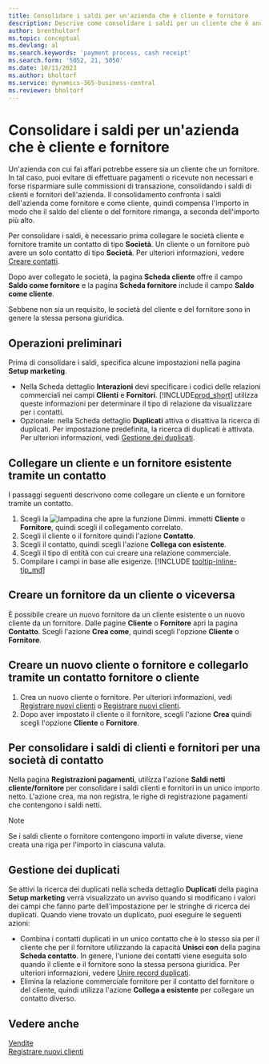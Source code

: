 ```yaml
---
title: Consolidare i saldi per un'azienda che è cliente e fornitore
description: Descrive come consolidare i saldi per un cliente che è anche un fornitore.
author: brentholtorf
ms.topic: conceptual
ms.devlang: al
ms.search.keywords: 'payment process, cash receipt'
ms.search.form: '5052, 21, 5050'
ms.date: 10/11/2023
ms.author: bholtorf
ms.service: dynamics-365-business-central
ms.reviewer: bholtorf
---
```

# <a name="consolidate-balances-for-a-company-that-is-a-customer-and-a-vendor"></a>Consolidare i saldi per un'azienda che è cliente e fornitore
Un'azienda con cui fai affari potrebbe essere sia un cliente che un fornitore. In tal caso, puoi evitare di effettuare pagamenti o ricevute non necessari e forse risparmiare sulle commissioni di transazione, consolidando i saldi di clienti e fornitori dell'azienda. Il consolidamento confronta i saldi dell'azienda come fornitore e come cliente, quindi compensa l'importo in modo che il saldo del cliente o del fornitore rimanga, a seconda dell'importo più alto. 

Per consolidare i saldi, è necessario prima collegare le società cliente e fornitore tramite un contatto di tipo **Società**. Un cliente o un fornitore può avere un solo contatto di tipo **Società**. Per ulteriori informazioni, vedere [Creare contatti](marketing-create-contact-companies.md).

Dopo aver collegato le società, la pagina **Scheda cliente** offre il campo **Saldo come fornitore** e la pagina **Scheda fornitore** include il campo **Saldo come cliente**.

Sebbene non sia un requisito, le società del cliente e del fornitore sono in genere la stessa persona giuridica. 

## <a name="before-you-start"></a>Operazioni preliminari
Prima di consolidare i saldi, specifica alcune impostazioni nella pagina **Setup marketing**. 

* Nella Scheda dettaglio **Interazioni** devi specificare i codici delle relazioni commerciali nei campi **Clienti** e **Fornitori**. [!INCLUDE[prod_short](includes/prod_short.md)] utilizza queste informazioni per determinare il tipo di relazione da visualizzare per i contatti. 
* Opzionale: nella Scheda dettaglio **Duplicati** attiva o disattiva la ricerca di duplicati. Per impostazione predefinita, la ricerca di duplicati è attivata. Per ulteriori informazioni, vedi [Gestione dei duplicati](#handling-duplicates). 

## <a name="link-an-existing-customer-and-vendor-company-through-a-contact"></a>Collegare un cliente e un fornitore esistente tramite un contatto
I passaggi seguenti descrivono come collegare un cliente e un fornitore tramite un contatto.

1. Scegli la ![lampadina che apre la funzione Dimmi.](media/ui-search/search_small.png "Informazioni sull'operazione che si desidera eseguire") immetti **Cliente** o **Fornitore**, quindi scegli il collegamento correlato.
2. Scegli il cliente o il fornitore quindi l'azione **Contatto**.   
3. Scegli il contatto, quindi scegli l'azione **Collega con esistente**.
4. Scegli il tipo di entità con cui creare una relazione commerciale.
5. Compilare i campi in base alle esigenze. [!INCLUDE [tooltip-inline-tip_md](includes/tooltip-inline-tip_md.md)]

## <a name="create-a-vendor-from-a-customer-or-vice-versa"></a>Creare un fornitore da un cliente o viceversa
È possibile creare un nuovo fornitore da un cliente esistente o un nuovo cliente da un fornitore. Dalle pagine **Cliente** o **Fornitore** apri la pagina **Contatto**. Scegli l'azione **Crea come**, quindi scegli l'opzione **Cliente** o **Fornitore**. 

## <a name="create-a-new-customer-or-vendor-and-link-them-through-a-vendor-or-customer-contact"></a>Creare un nuovo cliente o fornitore e collegarlo tramite un contatto fornitore o cliente
1. Crea un nuovo cliente o fornitore. Per ulteriori informazioni, vedi [Registrare nuovi clienti](sales-how-register-new-customers.md) o [Registrare nuovi clienti](sales-how-register-new-customers.md).
2. Dopo aver impostato il cliente o il fornitore, scegli l'azione **Crea** quindi scegli l'opzione **Cliente** o **Fornitore**. 

## <a name="to-consolidate-the-customer-and-vendor-balances-for-a-contact-company"></a>Per consolidare i saldi di clienti e fornitori per una società di contatto
Nella pagina **Registrazioni pagamenti**, utilizza l'azione **Saldi netti cliente/fornitore** per consolidare i saldi clienti e fornitori in un unico importo netto. L'azione crea, ma non registra, le righe di registrazione pagamenti che contengono i saldi netti.

> [!NOTE]
> Se i saldi cliente o fornitore contengono importi in valute diverse, viene creata una riga per l'importo in ciascuna valuta.

## <a name="handling-duplicates"></a>Gestione dei duplicati
Se attivi la ricerca dei duplicati nella scheda dettaglio **Duplicati** della pagina **Setup marketing** verrà visualizzato un avviso quando si modificano i valori dei campi che fanno parte dell'impostazione per le stringhe di ricerca dei duplicati. Quando viene trovato un duplicato, puoi eseguire le seguenti azioni:

* Combina i contatti duplicati in un unico contatto che è lo stesso sia per il cliente che per il fornitore utilizzando la capacità **Unisci con** della pagina **Scheda contatto**. In genere, l'unione dei contatti viene eseguita solo quando il cliente e il fornitore sono la stessa persona giuridica. Per ulteriori informazioni, vedere [Unire record duplicati](sales-how-merge-duplicate-records.md). 
* Elimina la relazione commerciale fornitore per il contatto del fornitore o del cliente, quindi utilizza l'azione **Collega a esistente** per collegare un contatto diverso.    

## <a name="see-also"></a>Vedere anche
[Vendite](sales-manage-sales.md)  
[Registrare nuovi clienti](sales-how-register-new-customers.md)  
